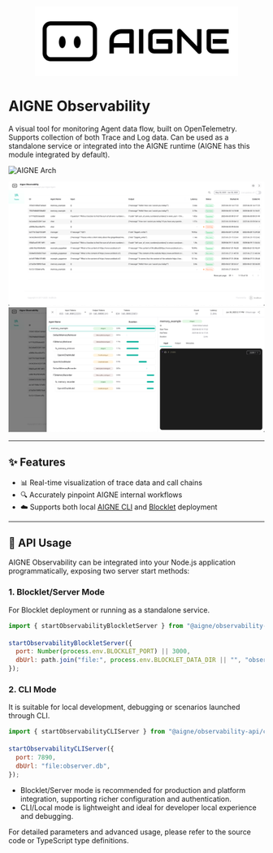 <p align="center">
  <picture>
    <source srcset="./logo-dark.svg" media="(prefers-color-scheme: dark)">
    <source srcset="./logo.svg" media="(prefers-color-scheme: light)">
    <img src="./logo.svg" alt="AIGNE Logo" width="400" />
  </picture>
</p>


# AIGNE Observability

A visual tool for monitoring Agent data flow, built on OpenTelemetry. Supports collection of both Trace and Log data. Can be used as a standalone service or integrated into the AIGNE runtime (AIGNE has this module integrated by default).

<picture>
  <source srcset="https://raw.githubusercontent.com/AIGNE-io/aigne-framework/refs/heads/chore-readme-arch/assets/aigne-observability-dark.png" media="(prefers-color-scheme: dark)">
  <source srcset="https://raw.githubusercontent.com/AIGNE-io/aigne-framework/refs/heads/chore-readme-arch/assets/aigne-observability.png" media="(prefers-color-scheme: light)">
  <img src="https://raw.githubusercontent.com/AIGNE-io/aigne-framework/refs/heads/chore-readme-arch/aigne-observability.png" alt="AIGNE Arch" />
</picture>

![](./screenshots/list.png)
![](./screenshots/detail.png)

---

## ✨ Features

- 📊 Real-time visualization of trace data and call chains
- 🔍 Accurately pinpoint AIGNE internal workflows
- ☁️ Supports both local [AIGNE CLI](https://www.npmjs.com/package/@aigne/cli) and [Blocklet](https://store.blocklet.dev/blocklets/z2qa2GCqPJkufzqF98D8o7PWHrRRSHpYkNhEh) deployment

---

## 🧩 API Usage

AIGNE Observability can be integrated into your Node.js application programmatically, exposing two server start methods:

### 1. Blocklet/Server Mode

For Blocklet deployment or running as a standalone service.

```js
import { startObservabilityBlockletServer } from "@aigne/observability-api/server";

startObservabilityBlockletServer({
  port: Number(process.env.BLOCKLET_PORT) || 3000,
  dbUrl: path.join("file:", process.env.BLOCKLET_DATA_DIR || "", "observer.db"),
});
```

### 2. CLI Mode

It is suitable for local development, debugging or scenarios launched through CLI.

```js
import { startObservabilityCLIServer } from "@aigne/observability-api/cli";

startObservabilityCLIServer({
  port: 7890,
  dbUrl: "file:observer.db",
});
```

- Blocklet/Server mode is recommended for production and platform integration, supporting richer configuration and authentication.
- CLI/Local mode is lightweight and ideal for developer local experience and debugging.

For detailed parameters and advanced usage, please refer to the source code or TypeScript type definitions.
